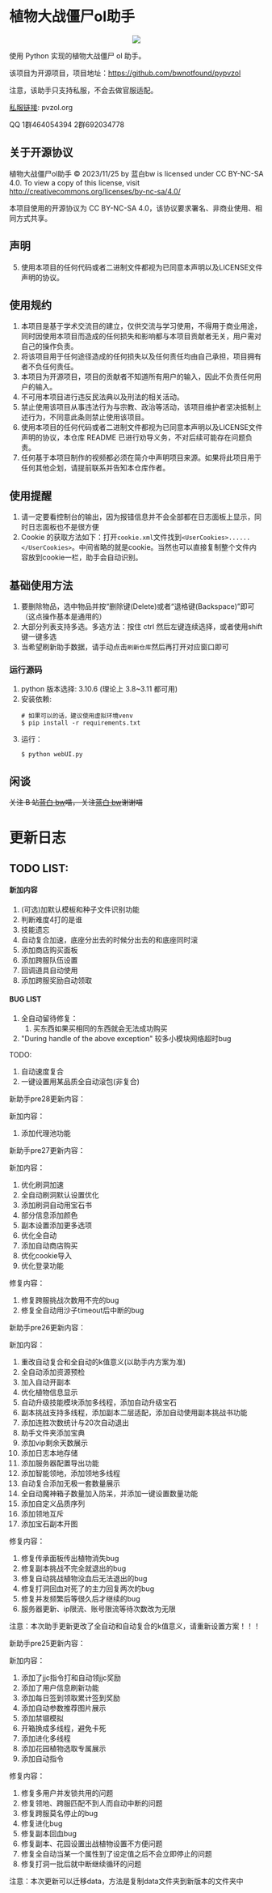 # 植物大战僵尸ol助手

<p align="center"><img src="docs/icon.png" /></p>

使用 Python 实现的植物大战僵尸 ol 助手。

该项目为开源项目，项目地址：https://github.com/bwnotfound/pypvzol

注意，该助手只支持私服，不会去做官服适配。

[私服链接](http://pvzol.org): pvzol.org

QQ 1群464054394 2群692034778

## 关于开源协议

植物大战僵尸ol助手 © 2023/11/25 by 蓝白bw is licensed under CC BY-NC-SA 4.0. To view a copy of this license, visit http://creativecommons.org/licenses/by-nc-sa/4.0/

本项目使用的开源协议为 CC BY-NC-SA 4.0，该协议要求署名、非商业使用、相同方式共享。

## 声明

5.  使用本项目的任何代码或者二进制文件都视为已同意本声明以及LICENSE文件声明的协议。

## 使用规约

1.  本项目是基于学术交流目的建立，仅供交流与学习使用，不得用于商业用途，同时因使用本项目而造成的任何损失和影响都与本项目贡献者无关，用户需对自己的操作负责。
2.  将该项目用于任何途径造成的任何损失以及任何责任均由自己承担，项目拥有者不负任何责任。
3.  本项目为开源项目，项目的贡献者不知道所有用户的输入，因此不负责任何用户的输入。
4.  不可用本项目进行违反民法典以及刑法的相关活动。
5.  禁止使用该项目从事违法行为与宗教、政治等活动，该项目维护者坚决抵制上述行为，不同意此条则禁止使用该项目。
6.  使用本项目的任何代码或者二进制文件都视为已同意本声明以及LICENSE文件声明的协议，本仓库 README 已进行劝导义务，不对后续可能存在问题负责。
7.  任何基于本项目制作的视频都必须在简介中声明项目来源。如果将此项目用于任何其他企划，请提前联系并告知本仓库作者。

## 使用提醒

1.  请一定要看控制台的输出，因为报错信息并不会全部都在日志面板上显示，同时日志面板也不是很方便
2.  Cookie 的获取方法如下：打开`cookie.xml`文件找到`<UserCookies>......</UserCookies>`。中间省略的就是cookie。当然也可以直接复制整个文件内容放到cookie一栏，助手会自动识别。

## 基础使用方法

1.  要删除物品，选中物品并按“删除键(Delete)或者“退格键(Backspace)”即可（这点操作基本是通用的）
2.  大部分列表支持多选。多选方法：按住 ctrl 然后左键连续选择，或者使用shift键一键多选
3.  当希望刷新助手数据，请手动点击`刷新仓库`然后再打开对应窗口即可

### 运行源码

1.  python 版本选择: 3.10.6 (理论上 3.8~3.11 都可用)
2.  安装依赖:
    ```shell
    # 如果可以的话，建议使用虚拟环境venv
    $ pip install -r requirements.txt
    ```
3.  运行：
    ```shell
    $ python webUI.py
    ```

## 闲谈

~~关注 B 站[蓝白 bw](https://space.bilibili.com/107433411)喵， 关注[蓝白 bw](https://space.bilibili.com/107433411)谢谢喵~~

# 更新日志

## TODO LIST:

#### 新加内容

1.  (可选)加默认模板和种子文件识别功能
2.  判断难度4打的是谁
3.  技能遗忘
4.  自动复合加速，底座分出去的时候分出去的和底座同时滚
5.  添加商店购买面板                            
6.  添加跨服队伍设置
7.  回调道具自动使用
8.  添加跨服奖励自动领取


#### BUG LIST

1. 全自动留待修复：
   1. 买东西如果买相同的东西就会无法成功购买
2. "During handle of the above exception" 较多小模块网络超时bug


TODO:
1.  自动速度复合
2.  一键设置用某品质全自动滚包(非复合)

新助手pre28更新内容：

新加内容：
1.  添加代理池功能


新助手pre27更新内容：

新加内容：
1.  优化刷洞加速
2.  全自动刷洞默认设置优化
3.  添加刷洞自动用宝石书
4.  部分信息添加颜色
5.  副本设置添加更多选项
6.  优化全自动
7.  添加自动商店购买
8.  优化cookie导入
9.  优化登录功能

修复内容：
1.  修复跨服挑战次数用不完的bug
2.  修复全自动用沙子timeout后中断的bug

新助手pre26更新内容：

新加内容：
1.  重改自动复合和全自动的k值意义(以助手内方案为准)
2.  全自动添加资源预检
3.  加入自动开副本
4.  优化植物信息显示
5.  自动升级技能模块添加多线程，添加自动升级宝石
6.  副本挑战支持多线程，添加副本二层适配，添加自动使用副本挑战书功能
7.  添加连胜次数统计与20次自动退出
8.  助手文件夹添加宝典
9.  添加vip剩余天数展示
10. 添加日志本地存储
11. 添加服务器配置导出功能
12. 添加智能领地，添加领地多线程
13. 自动复合添加无极一套数量展示
14. 全自动魔神箱子数量加入防呆，并添加一键设置数量功能
15. 添加自定义品质序列
16. 添加领地互斥
17. 添加宝石副本开图

修复内容：
1.  修复传承面板传出植物消失bug
2.  修复副本挑战不完全就退出的bug
3.  修复自动挑战植物没血后无法退出的bug
4.  修复打洞回血对死了的主力回复两次的bug
5.  修复并发频繁后等很久后才继续的bug
6.  服务器更新、ip限流、账号限流等待次数改为无限

注意：本次助手更新更改了全自动和自动复合的k值意义，请重新设置方案！！！


新助手pre25更新内容：

新加内容：
1.  添加了jjc指令打和自动领jjc奖励
2.  添加了用户信息刷新功能
3.  添加每日签到领取累计签到奖励
4.  添加自动参数推荐图片展示
5.  添加禁锢模拟
6.  开箱换成多线程，避免卡死
7.  添加进化多线程
8.  添加花园植物选取专属展示
9.  添加自动指令

修复内容：
1.  修复多用户并发锁共用的问题
2.  修复领地、跨服匹配不到人而自动中断的问题
3.  修复跨服莫名停止的bug
4.  修复进化bug
5.  修复副本回血bug
6.  修复副本、花园设置出战植物设置不方便问题
7.  修复全自动当某一个属性到了设定值之后不会立即停止的问题
8.  修复打洞一批后就中断继续循环的问题

注意：本次更新可以迁移data，方法是复制data文件夹到新版本的文件夹中